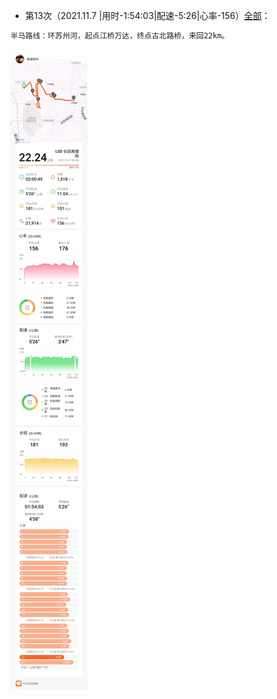 - 第13次（2021.11.7 |用时-1:54:03|配速-5:26|心率-156）[全部](./bm.md)： 
```markdown
半马路线：环苏州河，起点江桥万达，终点古北路桥，来回22km。
```  
![详情](./半马-20211107-156.jpg)
